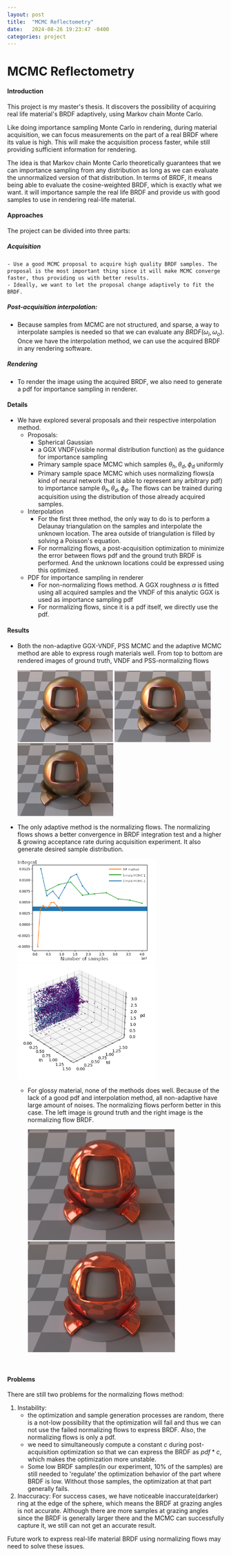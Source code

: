 ```yaml
---
layout: post
title:  "MCMC Reflectometry"
date:   2024-08-26 19:23:47 -0400
categories: project
---
```

# MCMC Reflectometry
#### Introduction
This project is my master's thesis. It discovers the possibility of acquiring real life material's BRDF adaptively, using Markov chain Monte Carlo. 

Like doing importance sampling Monte Carlo in rendering, during material acquisition, we can focus measurements on the part of a real BRDF where its value is high. This will make the acquisition
process faster, while still providing sufficient information for rendering.

The idea is that Markov chain Monte Carlo theoretically guarantees that we can importance sampling from any distribution as long as we can evaluate the unnormalized version of that distribution. In terms of BRDF, it means being able to evaluate the cosine-weighted BRDF, which is exactly what we want. it will importance sample the real life BRDF and provide us with good samples to use in rendering real-life material.

#### Approaches

The project can be divided into three parts:

##### Acquisition

	- Use a good MCMC proposal to acquire high quality BRDF samples. The proposal is the most important thing since it will make MCMC converge faster, thus providing us with better results.
	- Ideally, we want to let the proposal change adaptively to fit the BRDF.

##### Post-acquisition interpolation:

 - Because samples from MCMC are not structured, and sparse, a way to interpolate samples is needed so that we can evaluate any $BRDF(\omega_i,\omega_o)$. Once we have the interpolation method, we can use the acquired BRDF in any rendering software.

##### Rendering 

- To render the image using the acquired BRDF, we also need to generate a pdf for importance sampling in renderer.

#### Details

- We have explored several proposals and their respective interpolation method.
  - Proposals:
    - Spherical Gaussian
    - a GGX VNDF(visible normal distribution function) as the guidance for importance sampling
    - Primary sample space MCMC which samples $\theta_h,\theta_d,\phi_d$ uniformly
    - Primary sample space MCMC which uses normalizing flows(a kind of neural network that is able to represent any arbitrary pdf) to importance sample $\theta_h,\theta_d,\phi_d$. The flows can be trained during acquisition using the distribution of those already acquired samples.
  - Interpolation
    - For the first three method, the only way to do is to perform a Delaunay triangulation on the samples and interpolate the unknown location. The area outside of triangulation is filled by solving a Poisson's equation.
    - For normalizing flows, a post-acquisition optimization to minimize the error between flows pdf and the ground truth BRDF is performed. And the unknown locations could be expressed using this optimized.
  - PDF for importance sampling in renderer
    - For non-normalizing flows method. A GGX roughness $\alpha$ is fitted using all acquired samples and the VNDF of this analytic GGX is used as importance sampling pdf
    - For normalizing flows, since it is a pdf itself, we directly use the pdf.

#### Results

- Both the non-adaptive GGX-VNDF, PSS MCMC and the adaptive MCMC method are able to express rough materials well. From top to bottom are rendered images of ground truth, VNDF and PSS-normalizing flows

  <img src="../_assets/_images/mc/gt_ibiza.png" alt="gt_ibiza" style="zoom:33%;" />

  <img src="../_assets/_images/mc/pss_ibiza.png" alt="pss_ibiza" style="zoom:33%;" />

  <img src="../_assets/_images/mc/nf_ibiza.png" alt="nf_ibiza" style="zoom:33%;" />

 - The only adaptive method is the normalizing flows. The normalizing flows shows a better convergence in BRDF integration test and a higher & growing acceptance rate during acquisition experiment. It also generate desired sample distribution.

   <img src="../_assets/_images/mc/convergence.png" alt="gt_ibiza" style="zoom:67%;" />

   <img src="../_assets/_images/mc/distribution_NF.png" alt="gt_ibiza" style="zoom:67%;" />

   - For glossy material, none of the methods does well. Because of the lack of a good pdf and interpolation method, all non-adaptive have large amount of noises. The normalizing flows perform better in this case. The left image is ground truth and the right image is the normalizing flow BRDF.

     <img src="../_assets/_images/mc/gt_chm.png" alt="gt_chm" style="zoom:50%;" /><img src="../_assets/_images/mc/nf_chm_success.png" alt="nf_chm_success" style="zoom:50%;" />

​		

#### Problems

There are still two problems for the normalizing flows method:

1. Instability:
   - the optimization and sample generation processes are random, there is a not-low possibility that the optimization will fail and thus we can not use the failed normalizing flows to express BRDF. Also, the normalizing flows is only a pdf. 
   - we need to simultaneously compute a constant $c$ during post-acquisition optimization so that we can express the BRDF as $pdf * c$, which makes the optimization more unstable.
   - Some low BRDF samples(in our experiment, $10\%$ of the samples) are still needed to 'regulate' the optimization behavior of the part where BRDF is low. Without those samples, the optimization at that part generally fails.
2. Inaccuracy: For success cases, we have noticeable inaccurate(darker) ring at the edge of the sphere, which means the BRDF at grazing angles is not accurate. Although there are more samples at grazing angles since the BRDF is generally larger there and the MCMC can successfully capture it, we still can not get an accurate result.

Future work to express real-life material BRDF using normalizing flows may need to solve these issues.
